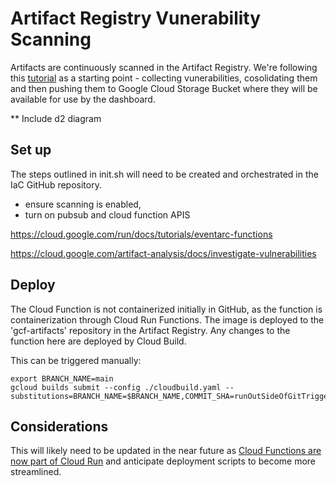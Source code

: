 # Artifact Registry Vunerability Scanning 

Artifacts are continuously scanned in the Artifact Registry. We're following this [tutorial](https://medium.com/google-cloud/centrally-managing-artifact-registry-container-image-vulnerabilities-on-google-cloud-part-one-d86fb4791601) as a starting point - collecting vunerabilities, cosolidating them and then pushing them to Google Cloud Storage Bucket where they will be available for use by the dashboard. 

** Include d2 diagram 

## Set up 

The steps outlined in init.sh will need to be created and orchestrated in the IaC GitHub repository. 

- ensure scanning is enabled,
- turn on pubsub and cloud function APIS

https://cloud.google.com/run/docs/tutorials/eventarc-functions

https://cloud.google.com/artifact-analysis/docs/investigate-vulnerabilities


## Deploy

The Cloud Function is not containerized initially in GitHub, as the function is containerization through Cloud Run Functions.  The image is deployed to the 'gcf-artifacts' repository in the Artifact Registry. Any changes to the function here are deployed by Cloud Build.

This can be triggered manually:

```
export BRANCH_NAME=main
gcloud builds submit --config ./cloudbuild.yaml --substitutions=BRANCH_NAME=$BRANCH_NAME,COMMIT_SHA=runOutSideOfGitTrigger-$COMMIT_SHA
```

## Considerations

This will likely need to be updated in the near future as [Cloud Functions are now part of Cloud Run](https://cloud.google.com/blog/products/serverless/google-cloud-functions-is-now-cloud-run-functions?_gl=1*5tvv8f*_ga*MzIwMDg1MDAyLjE3MTQ3Njc0NzE.*_ga_WH2QY8WWF5*MTcyOTYwOTIwOC4yNTIuMS4xNzI5NjA5NDEyLjU5LjAuMA..) and anticipate deployment scripts to become more streamlined. 
